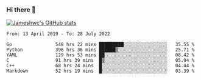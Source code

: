 ### Hi there 👋

[![Jameshwc's GitHub stats](https://github-readme-stats.vercel.app/api?username=jameshwc)](https://github.com/anuraghazra/github-readme-stats)

<!--START_SECTION:waka-->

```text
From: 13 April 2019 - To: 28 July 2022

Go                548 hrs 22 mins █████████░░░░░░░░░░░░░░░░   35.55 %
Python            396 hrs 36 mins ██████▒░░░░░░░░░░░░░░░░░░   25.71 %
YAML              129 hrs 53 mins ██░░░░░░░░░░░░░░░░░░░░░░░   08.42 %
C                 91 hrs 39 mins  █▒░░░░░░░░░░░░░░░░░░░░░░░   05.94 %
C++               68 hrs 24 mins  █░░░░░░░░░░░░░░░░░░░░░░░░   04.44 %
Markdown          52 hrs 19 mins  █░░░░░░░░░░░░░░░░░░░░░░░░   03.39 %
```

<!--END_SECTION:waka-->